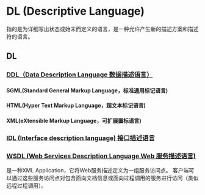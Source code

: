 # DL (Descriptive Language)

指的是为详细写出状态或始末而定义的语言，是一种允许产生新的描述方案和描述符的语言。

## DL
### [DDL（Data Description Language 数据描述语言）]()
#### SGML(Standard General Markup Language，标准通用标记语言)
#### HTML(Hyper Text Markup Language，超文本标记语言)
#### XML(eXtensible Markup Language，可扩展置标语言)

### [IDL (Interface description language) 接口描述语言]()
### [WSDL (Web Services Description Language Web 服务描述语言)]()

是一种XML Application，它将Web服务描述定义为一组服务访问点。
客户端可以通过这些服务访问点对包含面向文档信息或面向过程调用的服务进行访问（类似远程过程调用）。

